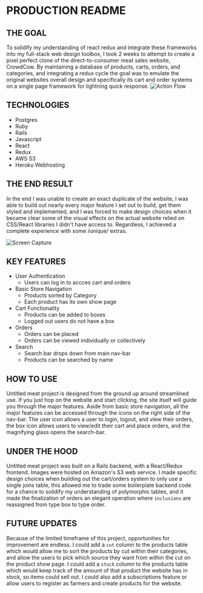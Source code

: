 # PRODUCTION README

## THE GOAL
  To solidify my understanding of react redux and integrate these frameworks into my full-stack web design toolbox, I took 2 weeks to attempt to create a pixel perfect clone of the direct-to-consumer meat sales website, CrowdCow. By maintaining a database of products, carts, orders, and categories, and integrating a redux cycle the goal was to emulate the original websites overall design and specifically its cart and order systems on a single page framework for lightning quick response.
  ![Action Flow](https://meat-project-seed.s3-us-west-1.amazonaws.com/Screen+Shot+2020-06-16+at+4.58.25+PM.png)
## TECHNOLOGIES
  - Postgres
  - Ruby
  - Rails
  - Javascript
  - React
  - Redux
  - AWS S3
  - Heroku Webhosting
## THE END RESULT
  In the end I was unable to create an exact duplicate of the website, I was able to build out nearly every major feature I set out to build, get them styled and implemented, and I was forced to make design choices when it became clear some of the visual effects on the actual website relied on CSS/React libraries I didn't have access to. Regardless, I achieved a complete experience with some /unique/ extras.
  
  ![Screen Capture](https://meat-project-seed.s3-us-west-1.amazonaws.com/trimmedmeat(480)+(1).gif)
  
## KEY FEATURES
  - User Authentication
    - Users can log in to accces cart and orders
  - Basic Store Navigation
    - Products sorted by Category
    - Each product has its own show page
  - Cart Functionality 
    - Products can be added to boxes
    - Logged out users do not have a box
  - Orders
    - Orders can be placed
    - Orders can be viewed individually or collectively
  - Search
    - Search bar drops down from main nav-bar
    - Products can be searched by name
    
## HOW TO USE
  Untitled meat project is designed from the ground up around streamlined use. If you just hop on the website and start clicking, the site itself will guide you through the major features. Aside from basic store navigation, all the major features can be accessed through the icons on the right side of the nav-bar. The user icon allows a user to login, logout, and view their orders, the box icon allows users to view/edit their cart and place orders, and the magnifying glass opens the search-bar.
  
  
## UNDER THE HOOD

  Untitled meat project was built on a Rails backend, with a React/Redux frontend. Images were hosted on Amazon's S3 web service. I made specific design choices when building out the cart/orders system to only use a single joins table, this allowed me to trade some boilerplate backend code for a chance to solidify my understanding of polymorphic tables, and it made the finalization of orders an elegant operation where `inclusions` are reassigned from type box to type order.

## FUTURE UPDATES
  Because of the limited timeframe of this project, opportunities for improvement are endless. I could add a `cut` column to the products table which would allow me to sort the products by cut within their categories, and allow the users to pick which source they want from within the cut on the product show page. I could add a `stock` column to the products table which would keep track of the amount of that product the website has in stock, so items could sell out. I could also add a subscriptions feature or allow users to register as farmers and create products for the website.

